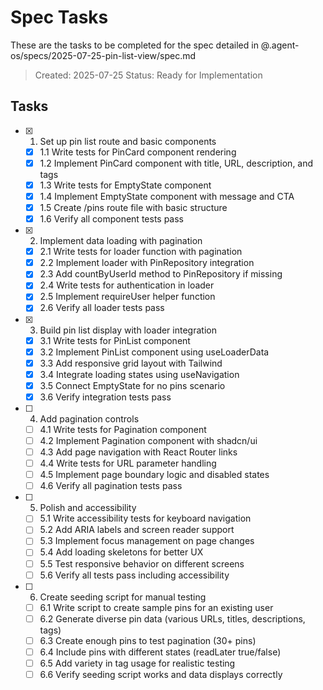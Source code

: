 # Spec Tasks

These are the tasks to be completed for the spec detailed in @.agent-os/specs/2025-07-25-pin-list-view/spec.md

> Created: 2025-07-25
> Status: Ready for Implementation

## Tasks

- [x] 1. Set up pin list route and basic components

  - [x] 1.1 Write tests for PinCard component rendering
  - [x] 1.2 Implement PinCard component with title, URL, description, and tags
  - [x] 1.3 Write tests for EmptyState component
  - [x] 1.4 Implement EmptyState component with message and CTA
  - [x] 1.5 Create /pins route file with basic structure
  - [x] 1.6 Verify all component tests pass

- [x] 2. Implement data loading with pagination

  - [x] 2.1 Write tests for loader function with pagination
  - [x] 2.2 Implement loader with PinRepository integration
  - [x] 2.3 Add countByUserId method to PinRepository if missing
  - [x] 2.4 Write tests for authentication in loader
  - [x] 2.5 Implement requireUser helper function
  - [x] 2.6 Verify all loader tests pass

- [x] 3. Build pin list display with loader integration

  - [x] 3.1 Write tests for PinList component
  - [x] 3.2 Implement PinList component using useLoaderData
  - [x] 3.3 Add responsive grid layout with Tailwind
  - [x] 3.4 Integrate loading states using useNavigation
  - [x] 3.5 Connect EmptyState for no pins scenario
  - [x] 3.6 Verify integration tests pass

- [ ] 4. Add pagination controls

  - [ ] 4.1 Write tests for Pagination component
  - [ ] 4.2 Implement Pagination component with shadcn/ui
  - [ ] 4.3 Add page navigation with React Router links
  - [ ] 4.4 Write tests for URL parameter handling
  - [ ] 4.5 Implement page boundary logic and disabled states
  - [ ] 4.6 Verify all pagination tests pass

- [ ] 5. Polish and accessibility

  - [ ] 5.1 Write accessibility tests for keyboard navigation
  - [ ] 5.2 Add ARIA labels and screen reader support
  - [ ] 5.3 Implement focus management on page changes
  - [ ] 5.4 Add loading skeletons for better UX
  - [ ] 5.5 Test responsive behavior on different screens
  - [ ] 5.6 Verify all tests pass including accessibility

- [ ] 6. Create seeding script for manual testing

  - [ ] 6.1 Write script to create sample pins for an existing user
  - [ ] 6.2 Generate diverse pin data (various URLs, titles, descriptions, tags)
  - [ ] 6.3 Create enough pins to test pagination (30+ pins)
  - [ ] 6.4 Include pins with different states (readLater true/false)
  - [ ] 6.5 Add variety in tag usage for realistic testing
  - [ ] 6.6 Verify seeding script works and data displays correctly
